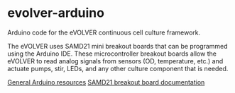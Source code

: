 # evolver-arduino
Arduino code for the eVOLVER continuous cell culture framework.

The eVOLVER uses SAMD21 mini breakout boards that can be programmed using the Arduino IDE. These microcontroller breakout boards allow the eVOLVER to read analog signals from sensors (OD, temperature, etc.) and actuate pumps, stir, LEDs, and any other culture component that is needed.

[General Arduino resources](https://www.arduino.cc/)
[SAMD21 breakout board documentation](https://learn.sparkfun.com/tutorials/samd21-minidev-breakout-hookup-guide/samd21-mini-breakout-overview)
